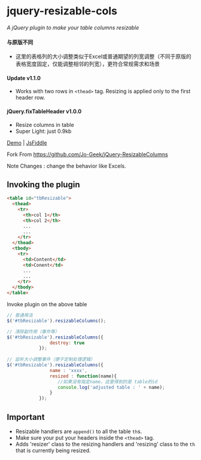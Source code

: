 # jquery-resizable-cols
_A jQuery plugin to make your table columns resizable_

#### 与原版不同
* 这里的表格列的大小调整类似于Excel或普通期望的列宽调整（不同于原版的表格宽度固定，仅能调整相邻的列宽），更符合常规需求和场景


#### Update v1.1.0
* Works with two rows in `<thead>` tag. Resizing is applied only to the first header row.

#### jQuery.fixTableHeader v1.0.0
* Resize columns in table
* Super Light: just 0.9kb

[Demo](https://github.com/koqiui/jquery-resizable-cols/demo/index.html) | [JsFiddle](https://jsfiddle.net/koqiui/17kdea4x/)

Fork From https://github.com/Jo-Geek/jQuery-ResizableColumns

Note Changes : change the behavior like Excels.
  
## Invoking the plugin
```html
<table id="tbResizable">
  <thead>
    <tr>
      <th>col 1</th>
      <th>col 2</th>
      ...
      ...
    </tr>
  </thead>
  <tbody>
    <tr>
      <td>Content</td>
      <td>Conent</td>
      ...
      ...
    </tr>
  </tbody>
</table>
```
Invoke plugin on the above table
```javascript
// 普通用法
$('#tbResizable').resizableColumns();

// 清除副作用（事件等）
$('#tbResizable').resizableColumns({
                destroy: true
            });
            
// 监听大小调整事件（便于定制处理逻辑）
$('#tbResizable').resizableColumns({
                name : 'xxxx',
                resized : function(name){
                   //如果没有指定name，这里得到的是 table的id
                   console.log('adjusted table : ' + name);
                }
            });
```

## Important
- Resizable handlers are `append()` to all the table `th`s.
- Make sure your put your headers inside the `<thead>` tag.
- Adds 'resizer' class to the resizing handlers and 'resizing' class to the `th` that is currently being resized.
